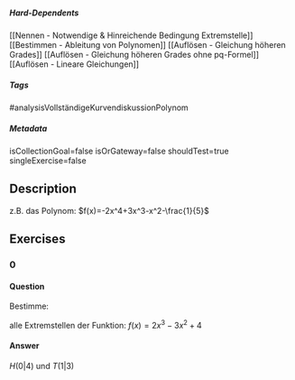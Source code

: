 ##### Hard-Dependents
[[Nennen - Notwendige & Hinreichende Bedingung Extremstelle]]
[[Bestimmen - Ableitung von Polynomen]]
[[Auflösen - Gleichung höheren Grades]]
[[Auflösen - Gleichung höheren Grades ohne pq-Formel]]
[[Auflösen - Lineare Gleichungen]]
##### Tags
#analysisVollständigeKurvendiskussionPolynom
##### Metadata
isCollectionGoal=false
isOrGateway=false
shouldTest=true
singleExercise=false
## Description
z.B. das Polynom:  $f(x)=-2x^4+3x^3-x^2-\frac{1}{5}$ 
## Exercises
### 0
#### Question
Bestimme:

alle Extremstellen der Funktion: $f(x)=2x^3-3x^2+4$
#### Answer
$H(0|4)$ und $T(1|3)$
